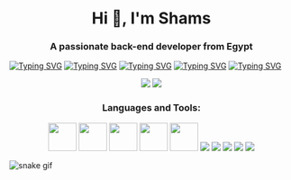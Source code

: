 <h1 align="center">Hi 👋, I'm Shams</h1>
<h3 align="center">A passionate back-end developer from Egypt</h3>

[![Typing SVG](https://readme-typing-svg.herokuapp.com?font=Fira+Code&pause=1000&width=435&lines=i'm+a+Back-End+Developer)](https://git.io/typing-svg)
[![Typing SVG](https://readme-typing-svg.herokuapp.com?font=Fira+Code&pause=1000&width=485&lines=using+Laravel+and+PHP)](https://git.io/typing-svg)
[![Typing SVG](https://readme-typing-svg.herokuapp.com?font=Fira+Code&pause=1000&width=700&lines=Strong+in+logic%2C+data+structures%2C+and+database+design)](https://git.io/typing-svg)
[![Typing SVG](https://readme-typing-svg.herokuapp.com?font=Fira+Code&pause=1000&width=700&lines=RESTful+API+design+and+development)](https://git.io/typing-svg)
[![Typing SVG](https://readme-typing-svg.herokuapp.com?font=Fira+Code&pause=1000&width=700&lines=MySQL+%2F+PostgreSQL+database+management)](https://git.io/typing-svg)
<p align="center">
  <a href="https://linkedin.com/in/your-link" target="blank"><img src="https://img.shields.io/badge/LinkedIn-blue?logo=linkedin&style=for-the-badge" /></a>
  <a href="mailto:your@email.com"><img src="https://img.shields.io/badge/Gmail-D14836?style=for-the-badge&logo=gmail&logoColor=white"/></a>
</p>

<h3 align="center">Languages and Tools:</h3>
<p align="center">
  <img src="https://cdn.jsdelivr.net/gh/devicons/devicon/icons/php/php-original.svg" width="50" height="50"/>
  <img src="https://cdn.jsdelivr.net/gh/devicons/devicon/icons/laravel/laravel-plain.svg" width="50" height="50"/>
  <img src="https://cdn.jsdelivr.net/gh/devicons/devicon/icons/mysql/mysql-original.svg" width="50" height="50"/>
  <img src="https://cdn.jsdelivr.net/gh/devicons/devicon/icons/docker/docker-original.svg" width="50" height="50"/>
  <img src="https://cdn.jsdelivr.net/gh/devicons/devicon/icons/javascript/javascript-original.svg" width="50" height="50"/>
  <img src="https://cdn.jsdelivr.net/gh/devicons/devicon@latest/icons/livewire/livewire-original-wordmark.svg" />
  <img src="https://cdn.jsdelivr.net/gh/devicons/devicon@latest/icons/vuejs/vuejs-line-wordmark.svg" />
  <img src="https://cdn.jsdelivr.net/gh/devicons/devicon@latest/icons/composer/composer-original.svg" />
  <img src="https://cdn.jsdelivr.net/gh/devicons/devicon@latest/icons/github/github-original.svg" />

  <img src="https://capsule-render.vercel.app/api?type=waving&color=0:00C9FF,100:92FE9D&height=200&section=header&text=Hi%20I'm%20Shams&fontSize=40&fontAlignY=35&desc=Laravel%20Back-End%20Developer&descAlignY=50" />





</p>


</p>

![snake gif](https://github.com/YOUR_USERNAME/YOUR_USERNAME/blob/main/dist/github-contribution-grid-snake.svg)



